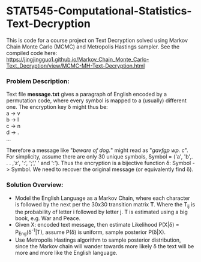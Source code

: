 # STAT545-Computational-Statistics-Text-Decryption

This is code for a course project on Text Decryption solved using Markov Chain Monte Carlo (MCMC) and Metropolis Hastings sampler. See the compiled code here:
https://jingjingguo1.github.io/Markov_Chain_Monte_Carlo-Text_Decryption/view/MCMC-MH-Text-Decryption.html

### Problem Description:
Text file __message.txt__ gives a paragraph of English encoded by a permutation code,
where every symbol is mapped to a (usually) different one. The encryption key &delta; might thus be:\
a -> v\
b -> l\
c -> n\
d -> .\
...

Therefore a message like "_beware of dog._" might read as "_gavfgp wp. c_". For simplicity, assume there
are only 30 unique symbols, Symbol = ('a', 'b',. . . ,'z', ':', ';',' ' and ':'). Thus the encryption is a bijective
function &delta;: Symbol -> Symbol. We need to recover the original message (or equivalently find &delta;).

### Solution Overview:
* Model the English Language as a Markov Chain, where each character is followed by the next per the 30x30 transition matrix __T__. Where the T<sub>ij</sub> is the probability of letter i followed by letter j. T is estimated using a big book, e.g. War and Peace.
* Given X: encoded text message, then estimate Likelihood P(X|&delta;) = P<sub>Eng</sub>(&delta;<sup>-1</sup>|T), assume P(&delta;) is uniform, sample posterior P(&delta;|X).
* Use Metropolis Hastings algorithm to sample posterior distribution, since the Markov chain will wander towards more likely &delta; the text will be more and more like the English language.
